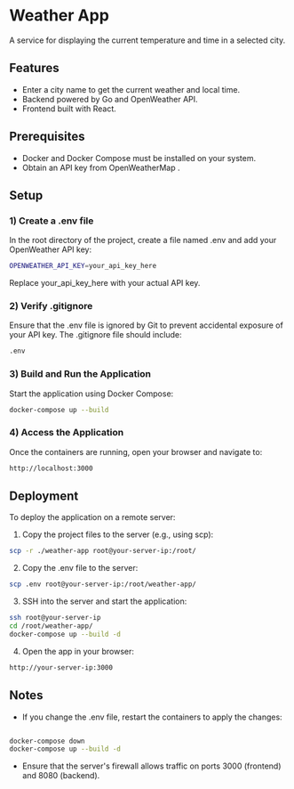 # Weather App
A service for displaying the current temperature and time in a selected city.

## Features
* Enter a city name to get the current weather and local time.
* Backend powered by Go and OpenWeather API.
* Frontend built with React.

## Prerequisites
* Docker and Docker Compose must be installed on your system.
* Obtain an API key from OpenWeatherMap .

## Setup
### 1) Create a .env file
In the root directory of the project, create a file named .env and add your OpenWeather API key:
```bash
OPENWEATHER_API_KEY=your_api_key_here
```
Replace your_api_key_here with your actual API key.

### 2) Verify .gitignore
Ensure that the .env file is ignored by Git to prevent accidental exposure of your API key. The .gitignore file should include:
```bash
.env
```

### 3) Build and Run the Application
Start the application using Docker Compose:
```bash
docker-compose up --build
```

### 4) Access the Application
Once the containers are running, open your browser and navigate to:
```bash
http://localhost:3000
```
## Deployment
To deploy the application on a remote server:

1) Copy the project files to the server (e.g., using scp):
```bash
scp -r ./weather-app root@your-server-ip:/root/
```

2) Copy the .env file to the server:
```bash
scp .env root@your-server-ip:/root/weather-app/
```
3) SSH into the server and start the application:
```bash
ssh root@your-server-ip
cd /root/weather-app/
docker-compose up --build -d
```
4) Open the app in your browser:
```bash
http://your-server-ip:3000
```

## Notes
* If you change the .env file, restart the containers to apply the changes:
```bash

docker-compose down
docker-compose up --build -d
```
* Ensure that the server's firewall allows traffic on ports 3000 (frontend) and 8080 (backend).
